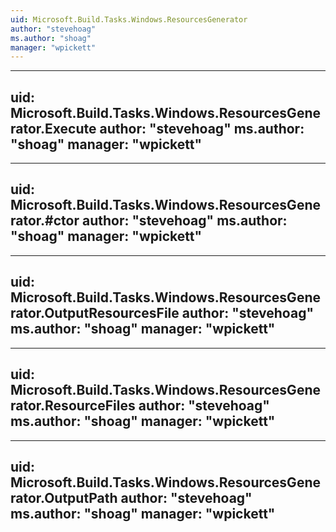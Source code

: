 ```yaml
---
uid: Microsoft.Build.Tasks.Windows.ResourcesGenerator
author: "stevehoag"
ms.author: "shoag"
manager: "wpickett"
---
```


---
uid: Microsoft.Build.Tasks.Windows.ResourcesGenerator.Execute
author: "stevehoag"
ms.author: "shoag"
manager: "wpickett"
---

---
uid: Microsoft.Build.Tasks.Windows.ResourcesGenerator.#ctor
author: "stevehoag"
ms.author: "shoag"
manager: "wpickett"
---

---
uid: Microsoft.Build.Tasks.Windows.ResourcesGenerator.OutputResourcesFile
author: "stevehoag"
ms.author: "shoag"
manager: "wpickett"
---

---
uid: Microsoft.Build.Tasks.Windows.ResourcesGenerator.ResourceFiles
author: "stevehoag"
ms.author: "shoag"
manager: "wpickett"
---

---
uid: Microsoft.Build.Tasks.Windows.ResourcesGenerator.OutputPath
author: "stevehoag"
ms.author: "shoag"
manager: "wpickett"
---
